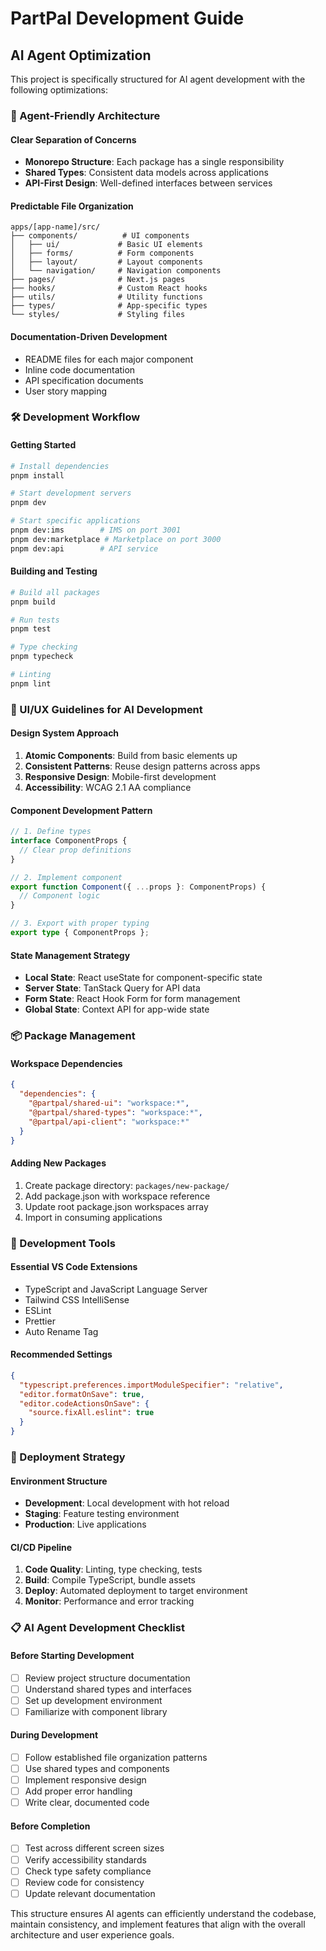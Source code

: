 # PartPal Development Guide

## AI Agent Optimization

This project is specifically structured for AI agent development with the following optimizations:

### 🤖 Agent-Friendly Architecture

#### Clear Separation of Concerns
- **Monorepo Structure**: Each package has a single responsibility
- **Shared Types**: Consistent data models across applications
- **API-First Design**: Well-defined interfaces between services

#### Predictable File Organization
```
apps/[app-name]/src/
├── components/          # UI components
│   ├── ui/             # Basic UI elements
│   ├── forms/          # Form components
│   ├── layout/         # Layout components
│   └── navigation/     # Navigation components
├── pages/              # Next.js pages
├── hooks/              # Custom React hooks
├── utils/              # Utility functions
├── types/              # App-specific types
└── styles/             # Styling files
```

#### Documentation-Driven Development
- README files for each major component
- Inline code documentation
- API specification documents
- User story mapping

### 🛠️ Development Workflow

#### Getting Started
```bash
# Install dependencies
pnpm install

# Start development servers
pnpm dev

# Start specific applications
pnpm dev:ims        # IMS on port 3001
pnpm dev:marketplace # Marketplace on port 3000
pnpm dev:api        # API service
```

#### Building and Testing
```bash
# Build all packages
pnpm build

# Run tests
pnpm test

# Type checking
pnpm typecheck

# Linting
pnpm lint
```

### 🎨 UI/UX Guidelines for AI Development

#### Design System Approach
1. **Atomic Components**: Build from basic elements up
2. **Consistent Patterns**: Reuse design patterns across apps
3. **Responsive Design**: Mobile-first development
4. **Accessibility**: WCAG 2.1 AA compliance

#### Component Development Pattern
```typescript
// 1. Define types
interface ComponentProps {
  // Clear prop definitions
}

// 2. Implement component
export function Component({ ...props }: ComponentProps) {
  // Component logic
}

// 3. Export with proper typing
export type { ComponentProps };
```

#### State Management Strategy
- **Local State**: React useState for component-specific state
- **Server State**: TanStack Query for API data
- **Form State**: React Hook Form for form management
- **Global State**: Context API for app-wide state

### 📦 Package Management

#### Workspace Dependencies
```json
{
  "dependencies": {
    "@partpal/shared-ui": "workspace:*",
    "@partpal/shared-types": "workspace:*",
    "@partpal/api-client": "workspace:*"
  }
}
```

#### Adding New Packages
1. Create package directory: `packages/new-package/`
2. Add package.json with workspace reference
3. Update root package.json workspaces array
4. Import in consuming applications

### 🔧 Development Tools

#### Essential VS Code Extensions
- TypeScript and JavaScript Language Server
- Tailwind CSS IntelliSense
- ESLint
- Prettier
- Auto Rename Tag

#### Recommended Settings
```json
{
  "typescript.preferences.importModuleSpecifier": "relative",
  "editor.formatOnSave": true,
  "editor.codeActionsOnSave": {
    "source.fixAll.eslint": true
  }
}
```

### 🚀 Deployment Strategy

#### Environment Structure
- **Development**: Local development with hot reload
- **Staging**: Feature testing environment
- **Production**: Live applications

#### CI/CD Pipeline
1. **Code Quality**: Linting, type checking, tests
2. **Build**: Compile TypeScript, bundle assets
3. **Deploy**: Automated deployment to target environment
4. **Monitor**: Performance and error tracking

### 📋 AI Agent Development Checklist

#### Before Starting Development
- [ ] Review project structure documentation
- [ ] Understand shared types and interfaces
- [ ] Set up development environment
- [ ] Familiarize with component library

#### During Development
- [ ] Follow established file organization patterns
- [ ] Use shared types and components
- [ ] Implement responsive design
- [ ] Add proper error handling
- [ ] Write clear, documented code

#### Before Completion
- [ ] Test across different screen sizes
- [ ] Verify accessibility standards
- [ ] Check type safety compliance
- [ ] Review code for consistency
- [ ] Update relevant documentation

This structure ensures AI agents can efficiently understand the codebase, maintain consistency, and implement features that align with the overall architecture and user experience goals.